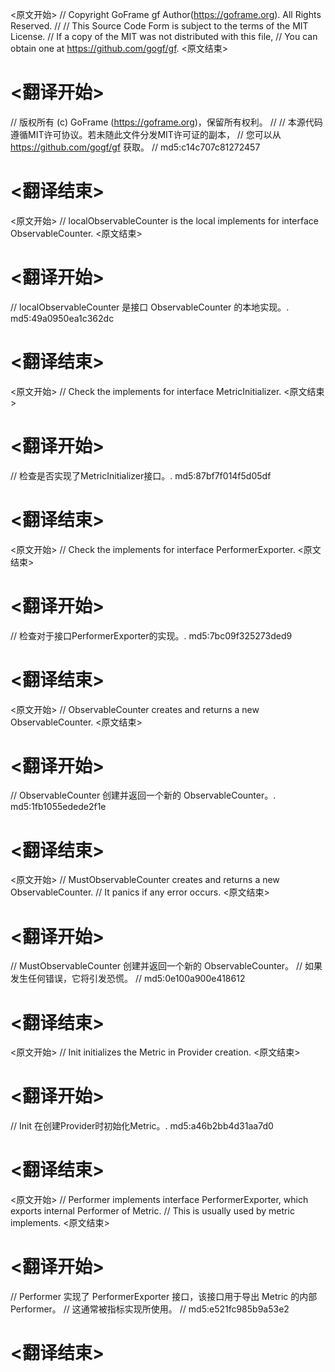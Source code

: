 
<原文开始>
// Copyright GoFrame gf Author(https://goframe.org). All Rights Reserved.
//
// This Source Code Form is subject to the terms of the MIT License.
// If a copy of the MIT was not distributed with this file,
// You can obtain one at https://github.com/gogf/gf.
<原文结束>

# <翻译开始>
// 版权所有 (c) GoFrame (https://goframe.org)，保留所有权利。
//
// 本源代码遵循MIT许可协议。若未随此文件分发MIT许可证的副本，
// 您可以从 https://github.com/gogf/gf 获取。
// md5:c14c707c81272457
# <翻译结束>


<原文开始>
// localObservableCounter is the local implements for interface ObservableCounter.
<原文结束>

# <翻译开始>
// localObservableCounter 是接口 ObservableCounter 的本地实现。. md5:49a0950ea1c362dc
# <翻译结束>


<原文开始>
// Check the implements for interface MetricInitializer.
<原文结束>

# <翻译开始>
// 检查是否实现了MetricInitializer接口。. md5:87bf7f014f5d05df
# <翻译结束>


<原文开始>
// Check the implements for interface PerformerExporter.
<原文结束>

# <翻译开始>
// 检查对于接口PerformerExporter的实现。. md5:7bc09f325273ded9
# <翻译结束>


<原文开始>
// ObservableCounter creates and returns a new ObservableCounter.
<原文结束>

# <翻译开始>
// ObservableCounter 创建并返回一个新的 ObservableCounter。. md5:1fb1055edede2f1e
# <翻译结束>


<原文开始>
// MustObservableCounter creates and returns a new ObservableCounter.
// It panics if any error occurs.
<原文结束>

# <翻译开始>
// MustObservableCounter 创建并返回一个新的 ObservableCounter。
// 如果发生任何错误，它将引发恐慌。
// md5:0e100a900e418612
# <翻译结束>


<原文开始>
// Init initializes the Metric in Provider creation.
<原文结束>

# <翻译开始>
// Init 在创建Provider时初始化Metric。. md5:a46b2bb4d31aa7d0
# <翻译结束>


<原文开始>
// Performer implements interface PerformerExporter, which exports internal Performer of Metric.
// This is usually used by metric implements.
<原文结束>

# <翻译开始>
// Performer 实现了 PerformerExporter 接口，该接口用于导出 Metric 的内部 Performer。
// 这通常被指标实现所使用。
// md5:e521fc985b9a53e2
# <翻译结束>

